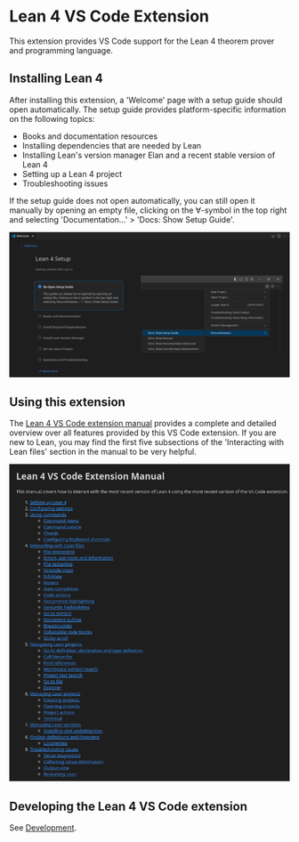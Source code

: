 # Lean 4 VS Code Extension
This extension provides VS Code support for the Lean 4 theorem prover and programming language.

## Installing Lean 4

After installing this extension, a 'Welcome' page with a setup guide should open automatically. The setup guide provides platform-specific information on the following topics:
- Books and documentation resources
- Installing dependencies that are needed by Lean
- Installing Lean's version manager Elan and a recent stable version of Lean 4
- Setting up a Lean 4 project
- Troubleshooting issues

If the setup guide does not open automatically, you can still open it manually by opening an empty file, clicking on the ∀-symbol in the top right and selecting 'Documentation…' > 'Docs: Show Setup Guide'.

  ![Setup guide with instructions for how to re-open the setup guide manually](https://github.com/leanprover/vscode-lean4/raw/HEAD/vscode-lean4/images/setup_guide.png)

## Using this extension

The [Lean 4 VS Code extension manual](https://github.com/leanprover/vscode-lean4/blob/master/vscode-lean4/manual/manual.md) provides a complete and detailed overview over all features provided by this VS Code extension. If you are new to Lean, you may find the first five subsections of the 'Interacting with Lean files' section in the manual to be very helpful.

  ![Manual table of contents](https://github.com/leanprover/vscode-lean4/raw/HEAD/vscode-lean4/images/manual.png)


## Developing the Lean 4 VS Code extension

See [Development](docs/dev.md).
